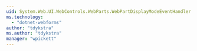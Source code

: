 ```yaml
---
uid: System.Web.UI.WebControls.WebParts.WebPartDisplayModeEventHandler
ms.technology: 
  - "dotnet-webforms"
author: "tdykstra"
ms.author: "tdykstra"
manager: "wpickett"
---
```

